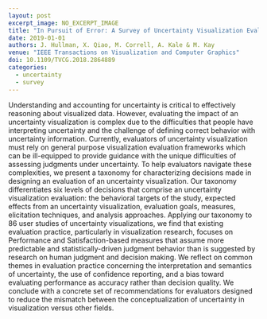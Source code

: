 ```yaml
---
layout: post
excerpt_image: NO_EXCERPT_IMAGE
title: "In Pursuit of Error: A Survey of Uncertainty Visualization Evaluation"
date: 2019-01-01
authors: J. Hullman, X. Qiao, M. Correll, A. Kale & M. Kay
venue: "IEEE Transactions on Visualization and Computer Graphics"
doi: 10.1109/TVCG.2018.2864889
categories:
  - uncertainty
  - survey
---
```

Understanding and accounting for uncertainty is critical to effectively reasoning about visualized data. However, evaluating the impact of an uncertainty visualization is complex due to the difficulties that people have interpreting uncertainty and the challenge of defining correct behavior with uncertainty information. Currently, evaluators of uncertainty visualization must rely on general purpose visualization evaluation frameworks which can be ill-equipped to provide guidance with the unique difficulties of assessing judgments under uncertainty. To help evaluators navigate these complexities, we present a taxonomy for characterizing decisions made in designing an evaluation of an uncertainty visualization. Our taxonomy differentiates six levels of decisions that comprise an uncertainty visualization evaluation: the behavioral targets of the study, expected effects from an uncertainty visualization, evaluation goals, measures, elicitation techniques, and analysis approaches. Applying our taxonomy to 86 user studies of uncertainty visualizations, we find that existing evaluation practice, particularly in visualization research, focuses on Performance and Satisfaction-based measures that assume more predictable and statistically-driven judgment behavior than is suggested by research on human judgment and decision making. We reflect on common themes in evaluation practice concerning the interpretation and semantics of uncertainty, the use of confidence reporting, and a bias toward evaluating performance as accuracy rather than decision quality. We conclude with a concrete set of recommendations for evaluators designed to reduce the mismatch between the conceptualization of uncertainty in visualization versus other fields.
